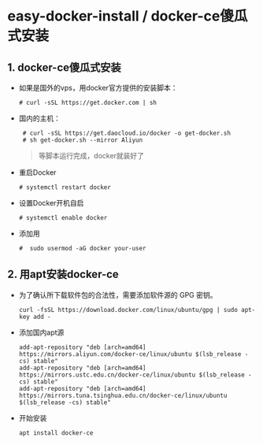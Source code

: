 # easy-docker-install / docker-ce傻瓜式安装


## 1. docker-ce傻瓜式安装



- 如果是国外的vps，用docker官方提供的安装脚本：
  ```
  # curl -sSL https://get.docker.com | sh
  ```

- 国内的主机：
  ```
   # curl -sSL https://get.daocloud.io/docker -o get-docker.sh
   # sh get-docker.sh --mirror Aliyun
  ```
  > 等脚本运行完成，docker就装好了

- 重启Docker
  ```
  # systemctl restart docker
  ```

- 设置Docker开机自启
  ```
  # systemctl enable docker
  ```
- 添加用
  ```
  #  sudo usermod -aG docker your-user
  ```

## 2. 用apt安装docker-ce

- 为了确认所下载软件包的合法性，需要添加软件源的 GPG 密钥。
  ```
  curl -fsSL https://download.docker.com/linux/ubuntu/gpg | sudo apt-key add -
  ```
- 添加国内apt源
  ```
  add-apt-repository "deb [arch=amd64] https://mirrors.aliyun.com/docker-ce/linux/ubuntu $(lsb_release -cs) stable"
  add-apt-repository "deb [arch=amd64] https://mirrors.ustc.edu.cn/docker-ce/linux/ubuntu $(lsb_release -cs) stable"
  add-apt-repository "deb [arch=amd64] https://mirrors.tuna.tsinghua.edu.cn/docker-ce/linux/ubuntu $(lsb_release -cs) stable"
  ```
- 开始安装
  ```
  apt install docker-ce
  ```
